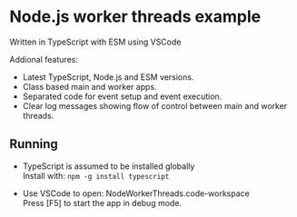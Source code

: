 # Node.js worker threads example

Written in TypeScript with ESM using VSCode

Addional features:
- Latest TypeScript, Node.js and ESM versions.
- Class based main and worker apps.
- Separated code for event setup and event execution.
- Clear log messages showing flow of control between main and worker threads.

## Running

- TypeScript is assumed to be installed globally\
  Install with: `npm -g install typescript`

- Use VSCode to open: NodeWorkerThreads.code-workspace\
  Press [F5] to start the app in debug mode.
